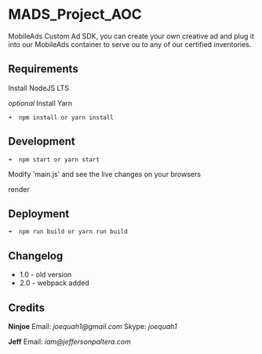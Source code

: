 # MADS_Project_AOC

MobileAds Custom Ad SDK, you can create your own creative ad and plug it into our MobileAds container to serve ou to any of our certified inventories.

## Requirements

Install NodeJS LTS

_optional_ Install Yarn

```
➜  npm install or yarn install
```

## Development

```
➜  npm start or yarn start
```

Modify 'main.js' and see the live changes on your browsers

render

## Deployment

```
➜  npm run build or yarn run build
```



## Changelog 

- 1.0 - old version 
- 2.0 - webpack added

## Credits

**Ninjoe** Email: _joequah1@gmail.com_ Skype: _joequah1_

**Jeff** Email: _iam@jeffersonpaltera.com_
